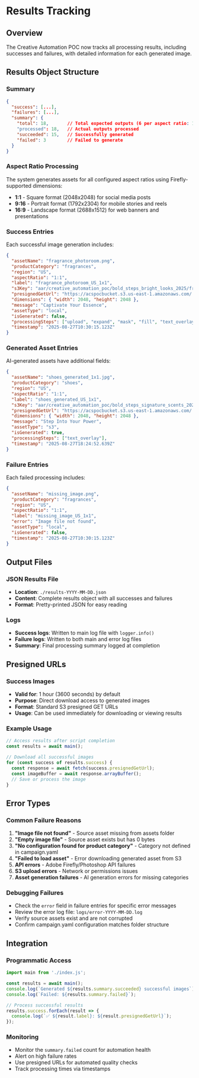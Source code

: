 # Results Tracking

## Overview
The Creative Automation POC now tracks all processing results, including successes and failures, with detailed information for each generated image.

## Results Object Structure

### Summary
```json
{
  "success": [...],
  "failures": [...],
  "summary": {
    "total": 18,       // Total expected outputs (6 per aspect ratio: 1:1, 9:16, 16:9)
    "processed": 18,   // Actual outputs processed
    "succeeded": 15,   // Successfully generated
    "failed": 3        // Failed to generate
  }
}
```

### Aspect Ratio Processing
The system generates assets for all configured aspect ratios using Firefly-supported dimensions:
- **1:1** - Square format (2048x2048) for social media posts
- **9:16** - Portrait format (1792x2304) for mobile stories and reels  
- **16:9** - Landscape format (2688x1512) for web banners and presentations

### Success Entries
Each successful image generation includes:
```json
{
  "assetName": "fragrance_photoroom.png",
  "productCategory": "fragrances",
  "region": "US", 
  "aspectRatio": "1:1",
  "label": "fragrance_photoroom_US_1x1",
  "s3Key": "aar/creative_automation_poc/bold_steps_bright_looks_2025/fragrances/US/1x1/fragrance_photoroom_US_1x1_2025-08-27T10-30-15-123Z.png",
  "presignedGetUrl": "https://acspocbucket.s3.us-east-1.amazonaws.com/...",
  "dimensions": { "width": 2048, "height": 2048 },
  "message": "Captivate Your Essence",
  "assetType": "local",
  "isGenerated": false,
  "processingSteps": ["upload", "expand", "mask", "fill", "text_overlay"],
  "timestamp": "2025-08-27T10:30:15.123Z"
}
```

### Generated Asset Entries
AI-generated assets have additional fields:
```json
{
  "assetName": "shoes_generated_1x1.jpg",
  "productCategory": "shoes",
  "region": "US",
  "aspectRatio": "1:1", 
  "label": "shoes_generated_US_1x1",
  "s3Key": "aar/creative_automation_poc/bold_steps_signature_scents_2025/shoes/US/1x1/shoes_generated_US_1x1_2025-08-27T18-24-52-639Z.jpg",
  "presignedGetUrl": "https://acspocbucket.s3.us-east-1.amazonaws.com/...",
  "dimensions": { "width": 2048, "height": 2048 },
  "message": "Step Into Your Power",
  "assetType": "s3",
  "isGenerated": true,
  "processingSteps": ["text_overlay"],
  "timestamp": "2025-08-27T18:24:52.639Z"
}
```

### Failure Entries
Each failed processing includes:
```json
{
  "assetName": "missing_image.png",
  "productCategory": "fragrances",
  "region": "US",
  "aspectRatio": "1:1", 
  "label": "missing_image_US_1x1",
  "error": "Image file not found",
  "assetType": "local",
  "isGenerated": false,
  "timestamp": "2025-08-27T10:30:15.123Z"
}
```

## Output Files

### JSON Results File
- **Location**: `./results-YYYY-MM-DD.json`
- **Content**: Complete results object with all successes and failures
- **Format**: Pretty-printed JSON for easy reading

### Logs
- **Success logs**: Written to main log file with `logger.info()`
- **Failure logs**: Written to both main and error log files
- **Summary**: Final processing summary logged at completion

## Presigned URLs

### Success Images
- **Valid for**: 1 hour (3600 seconds) by default
- **Purpose**: Direct download access to generated images
- **Format**: Standard S3 presigned GET URLs
- **Usage**: Can be used immediately for downloading or viewing results

### Example Usage
```javascript
// Access results after script completion
const results = await main();

// Download all successful images
for (const success of results.success) {
  const response = await fetch(success.presignedGetUrl);
  const imageBuffer = await response.arrayBuffer();
  // Save or process the image
}
```

## Error Types

### Common Failure Reasons
1. **"Image file not found"** - Source asset missing from assets folder
2. **"Empty image file"** - Source asset exists but has 0 bytes
3. **"No configuration found for product category"** - Category not defined in campaign.yaml
4. **"Failed to load asset"** - Error downloading generated asset from S3
5. **API errors** - Adobe Firefly/Photoshop API failures
6. **S3 upload errors** - Network or permissions issues
7. **Asset generation failures** - AI generation errors for missing categories

### Debugging Failures
- Check the `error` field in failure entries for specific error messages
- Review the error log file: `logs/error-YYYY-MM-DD.log`
- Verify source assets exist and are not corrupted
- Confirm campaign.yaml configuration matches folder structure

## Integration

### Programmatic Access
```javascript
import main from './index.js';

const results = await main();
console.log(`Generated ${results.summary.succeeded} successful images`);
console.log(`Failed: ${results.summary.failed}`);

// Process successful results
results.success.forEach(result => {
  console.log(`✅ ${result.label}: ${result.presignedGetUrl}`);
});
```

### Monitoring
- Monitor the `summary.failed` count for automation health
- Alert on high failure rates
- Use presigned URLs for automated quality checks
- Track processing times via timestamps
